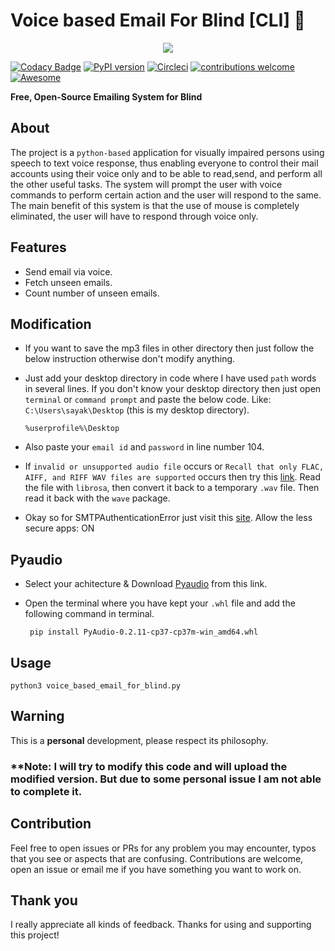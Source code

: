 # Voice based Email For Blind [CLI] :email:	

<p align="center">
 <img src="https://i.ibb.co/zZnR5H3/download.png" border="0" /></p>

<p align="center">
 
[![Codacy Badge](https://api.codacy.com/project/badge/Grade/71e0d668762049618c4d33fb0a62b7a7)](https://www.codacy.com/manual/hacky1997/voice-based-email-for-blind?utm_source=github.com&amp;utm_medium=referral&amp;utm_content=hacky1997/voice-based-email-for-blind&amp;utm_campaign=Badge_Grade)
[![PyPI version](https://badge.fury.io/py/codacy-coverage.svg)](https://badge.fury.io/py/codacy-coverage)
[![Circleci](https://circleci.com/gh/hacky1997/voice-based-email-for-blind.svg?style=svg)](https://circleci.com/gh/hacky1997/voice-based-email-for-blind)
[![contributions welcome](https://img.shields.io/badge/contributions-welcome-brightgreen.svg)](https://github.com/hacky1997/voice-based-email-for-blind/fork)
[![Awesome](https://awesome.re/badge-flat.svg)](https://awesome.re)
 


</p>

**Free, Open-Source Emailing System for Blind**

## About
   The project is a `python-based` application for visually impaired persons using speech to text voice response, thus enabling everyone to control their mail accounts using their voice only and to be able to read,send, and perform all the other useful tasks. The system will prompt the user with voice commands to perform certain action and the user will respond to the same. The main benefit of this system is that the use of mouse is completely eliminated, the user will have to respond through voice only.
   
## Features
* Send email via voice.
* Fetch unseen emails.
* Count number of unseen emails.

## Modification
 * If you want to save the mp3 files in other directory then just follow the below instruction otherwise don't modify anything. 
 * Just add your desktop directory in code where I have used `path` words in several lines. If you don't know your desktop directory then just open `terminal` or `command prompt` and paste the below code. Like: `C:\Users\sayak\Desktop` (this is my desktop directory).
 
   ```%userprofile%\Desktop```
   
 * Also paste your `email id` and `password` in line number 104.
 * If `invalid or unsupported audio file` occurs or `Recall that only FLAC, AIFF, and RIFF WAV files are supported` occurs then try this [link](https://stackoverflow.com/questions/25672289/failed-to-open-file-file-wav-as-a-wav-due-to-file-does-not-start-with-riff-id/57349558#57349558). Read the file with `librosa`, then convert it back to a temporary `.wav` file. Then read it back with the `wave` package.
 * Okay so for SMTPAuthenticationError just visit this [site](https://myaccount.google.com/lesssecureapps). Allow the less secure  apps: ON


  
</details>



## Pyaudio
 * Select your achitecture & Download [Pyaudio](https://www.lfd.uci.edu/~gohlke/pythonlibs/#pyaudio) from this link.
 * Open the terminal where you have kept your `.whl` file and add the following command in terminal.

   ``` pip install PyAudio-0.2.11-cp37-cp37m-win_amd64.whl```  
   
## Usage
 ```python3 voice_based_email_for_blind.py ```
 
## Warning
 This is a **personal** development, please respect its philosophy.
  
### **Note: I will try to modify this code and will upload the modified version. But due to some personal issue I am not able to complete it.
 
## Contribution
   Feel free to open issues or PRs for any problem you may encounter, typos that you see or aspects that are confusing. Contributions are welcome, open an issue or email me if you have something you want to work on.
 
## Thank you
I really appreciate all kinds of feedback. Thanks for using and supporting this project!
